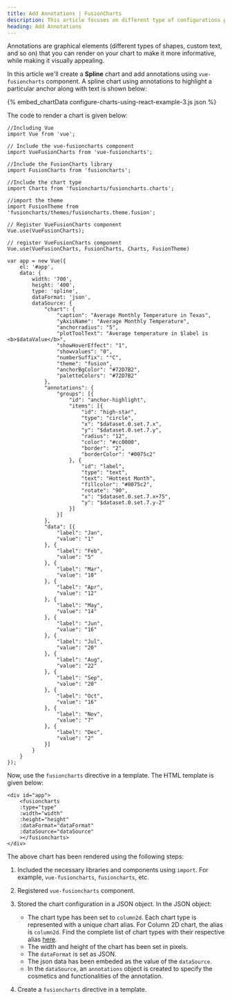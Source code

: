 ```yaml
---
title: Add Annotations | FusionCharts
description: This article focuses on different type of configurations possible using the vuejs.
heading: Add Annotations
---
```


Annotations are graphical elements (different types of shapes, custom text, and so on) that you can render on your chart to make it more informative, while making it visually appealing.

In this article we'll create a **Spline** chart and add annotations using `vue-fusioncharts` component. A spline chart using annotations to highlight a particular anchor along with text is shown below:

{% embed_chartData configure-charts-using-react-example-3.js json %}

The code to render a chart is given below:

```
//Including Vue
import Vue from 'vue';

// Include the vue-fusioncharts component
import VueFusionCharts from 'vue-fusioncharts';

//Include the FusionCharts library
import FusionCharts from 'fusioncharts';

//Include the chart type
import Charts from 'fusioncharts/fusioncharts.charts';

//import the theme
import FusionTheme from 'fusioncharts/themes/fusioncharts.theme.fusion';

// Register VueFusionCharts component
Vue.use(VueFusionCharts);

// register VueFusionCharts component
Vue.use(VueFusionCharts, FusionCharts, Charts, FusionTheme)

var app = new Vue({
    el: '#app',
    data: {
        width: '700',
        height: '400',
        type: 'spline',
        dataFormat: 'json',
        dataSource: {
	        "chart": {
	            "caption": "Average Monthly Temperature in Texas",
	            "yAxisName": "Average Monthly Temperature",
	            "anchorradius": "5",
	            "plotToolText": "Average temperature in $label is <b>$dataValue</b>",
	            "showHoverEffect": "1",
	            "showvalues": "0",
	            "numberSuffix": "°C",
	            "theme": "fusion",
	            "anchorBgColor": "#72D7B2",
	            "paletteColors": "#72D7B2"
	        },
	        "annotations": {
	            "groups": [{
	                "id": "anchor-highlight",
	                "items": [{
	                    "id": "high-star",
	                    "type": "circle",
	                    "x": "$dataset.0.set.7.x",
	                    "y": "$dataset.0.set.7.y",
	                    "radius": "12",
	                    "color": "#cc0000",
	                    "border": "2",
	                    "borderColor": "#0075c2"
	                }, {
	                    "id": "label",
	                    "type": "text",
	                    "text": "Hottest Month",
	                    "fillcolor": "#0075c2",
	                    "rotate": "90",
	                    "x": "$dataset.0.set.7.x+75",
	                    "y": "$dataset.0.set.7.y-2"
	                }]
	            }]
	        },
	        "data": [{
	            "label": "Jan",
	            "value": "1"
	        }, {
	            "label": "Feb",
	            "value": "5"
	        }, {
	            "label": "Mar",
	            "value": "10"
	        }, {
	            "label": "Apr",
	            "value": "12"
	        }, {
	            "label": "May",
	            "value": "14"
	        }, {
	            "label": "Jun",
	            "value": "16"
	        }, {
	            "label": "Jul",
	            "value": "20"
	        }, {
	            "label": "Aug",
	            "value": "22"
	        }, {
	            "label": "Sep",
	            "value": "20"
	        }, {
	            "label": "Oct",
	            "value": "16"
	        }, {
	            "label": "Nov",
	            "value": "7"
	        }, {
	            "label": "Dec",
	            "value": "2"
	        }]
	    }
    }
});
```

Now, use the `fusioncharts` directive in a template. The HTML template is given below:

```
<div id="app">
    <fusioncharts
    :type="type"
    :width="width"
    :height="height"
    :dataFormat="dataFormat"
    :dataSource="dataSource"
    ></fusioncharts>
</div>
```

The above chart has been rendered using the following steps:

1. Included the necessary libraries and components using `import`. For example, `vue-fusioncharts`, `fusioncharts`, etc.

2. Registered `vue-fusioncharts` component.

3. Stored the chart configuration in a JSON object. In the JSON object:
    * The chart type has been set to `column2d`. Each chart type is represented with a unique chart alias. For Column 2D chart, the alias is `column2d`. Find the complete list of chart types with their respective alias [here](https://www.fusioncharts.com/dev/chart-guide/list-of-charts).
    * The width and height of the chart has been set in pixels. 
    * The `dataFormat` is set as JSON.
    * The json data has been embeded as the value of the `dataSource`.
    * In the `dataSource`, an `annotations` object is created to specify the cosmetics and functionalities of the annotation.

4. Create a `fusioncharts` directive in a template.